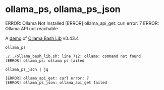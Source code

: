 # ollama_ps, ollama_ps_json
ERROR: Ollama Not Installed
[ERROR] ollama_api_get: curl error: 7
ERROR: Ollama API not reachable

A [demo](../README.md#demos) of [Ollama Bash Lib](https://github.com/attogram/ollama-bash-lib) v0.43.4

`ollama_ps`
```
./../ollama_bash_lib.sh: line 712: ollama: command not found
[ERROR] ollama_ps: ollama ps failed
```

`ollama_ps_json | jq`
```
[ERROR] ollama_api_get: curl error: 7
[ERROR] ollama_ps_json: ollama_api_get failed
```
